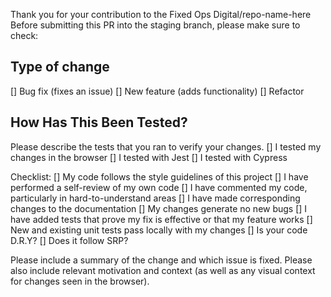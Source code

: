 Thank you for your contribution to the Fixed Ops Digital/repo-name-here
Before submitting this PR into the staging branch, please make sure to check:

## Type of change
[] Bug fix (fixes an issue)
[] New feature (adds functionality)
[] Refactor

## How Has This Been Tested?
Please describe the tests that you ran to verify your changes.
[] I tested my changes in the browser
[] I tested with Jest
[] I tested with Cypress

Checklist:
[] My code follows the style guidelines of this project
[] I have performed a self-review of my own code
[] I have commented my code, particularly in hard-to-understand areas
[] I have made corresponding changes to the documentation
[] My changes generate no new bugs
[] I have added tests that prove my fix is effective or that my feature works
[] New and existing unit tests pass locally with my changes
[] Is your code D.R.Y?
[] Does it follow SRP?

Please include a summary of the change and which issue is fixed. Please also include relevant motivation and context (as well as any visual context for changes seen in the browser).
